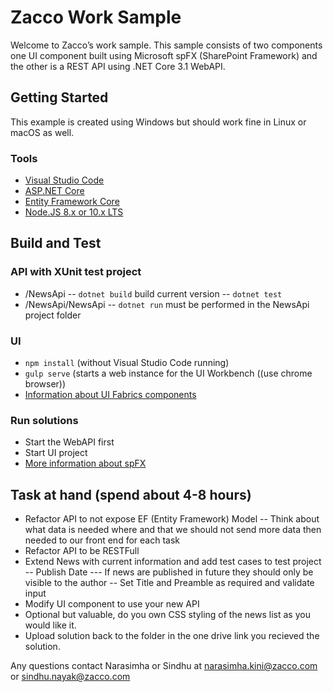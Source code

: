 # Zacco Work Sample
Welcome to Zacco’s work sample. This sample consists of two components one UI component built using Microsoft spFX (SharePoint Framework) and the other is a REST API using .NET Core 3.1 WebAPI.

## Getting Started
This example is created using Windows but should work fine in Linux or macOS as well.

### Tools
- [Visual Studio Code](https://code.visualstudio.com/)
- [ASP.NET Core](https://asp.net)
- [Entity Framework Core](https://docs.microsoft.com/en-us/ef/core/)
- [Node.JS 8.x or 10.x LTS](https://nodejs.org/)

## Build and Test

### API with XUnit test project
- /NewsApi
-- `dotnet build` build current version
-- `dotnet test` 
- /NewsApi/NewsApi
-- `dotnet run` must be performed in the NewsApi project folder
### UI
- `npm install` (without Visual Studio Code running)
- `gulp serve` (starts a web instance for the UI Workbench ((use chrome browser))
- [Information about UI Fabrics components](https://developer.microsoft.com/en-us/fabric#/components)

### Run solutions
- Start the WebAPI first
- Start UI project
- [More information about spFX](https://docs.microsoft.com/en-us/sharepoint/dev/spfx/web-parts/get-started/build-a-hello-world-web-part)

## Task at hand (spend about 4-8 hours)
- Refactor API to not expose EF (Entity Framework) Model
-- Think about what data is needed where and that we should not send more data then needed to our front end for each task
- Refactor API to be RESTFull
- Extend News with current information and add test cases to test project
-- Publish Date
--- If news are published in future they should only be visible to the author
-- Set Title and Preamble as required and validate input
- Modify UI component to use your new API
- Optional but valuable, do you own CSS styling of the news list as you would like it. 
- Upload solution back to the folder in the one drive link you recieved the solution.

Any questions contact Narasimha or Sindhu at narasimha.kini@zacco.com or sindhu.nayak@zacco.com